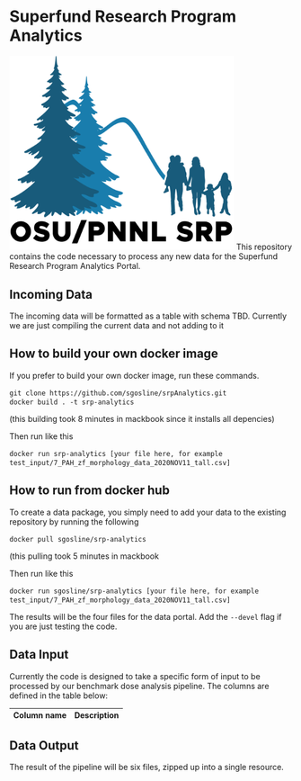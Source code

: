# Superfund Research Program Analytics
<img src="OSU-PNNLsuperfund_Small.png"  width="400">
This repository contains the code necessary to process any new data for the Superfund Research Program Analytics Portal.

## Incoming Data
The incoming data will be formatted as a table with schema TBD. Currently we are just compiling the current data and not adding to it

## How to build your own docker image
If you prefer to build your own docker image, run these commands.

```
git clone https://github.com/sgosline/srpAnalytics.git
docker build . -t srp-analytics
```
(this building took 8 minutes in mackbook since it installs all depencies)

Then run like this
```
docker run srp-analytics [your file here, for example test_input/7_PAH_zf_morphology_data_2020NOV11_tall.csv]
```


## How to run from docker hub
To create a data package, you simply need to add your data to the existing repository by running the following

```
docker pull sgosline/srp-analytics
```
(this pulling took 5 minutes in mackbook

Then run like this
```
docker run sgosline/srp-analytics [your file here, for example test_input/7_PAH_zf_morphology_data_2020NOV11_tall.csv]
```

The results will be the four files for the data portal. Add the `--devel` flag if you are just testing the code.

## Data Input
Currently the code is designed to take a specific form of input to be processed by our benchmark dose analysis pipeline. The columns are defined in the table below:

| Column name| Description|
| ---| ---|


## Data Output
The result of the pipeline will be six files, zipped up into a single resource.
